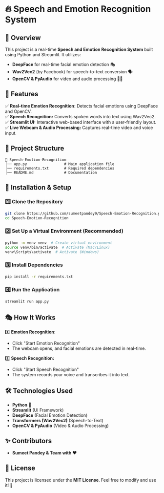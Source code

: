 # 🔥 Speech and Emotion Recognition System

## 📌 Overview

This project is a real-time **Speech and Emotion Recognition System** built using Python and Streamlit. It utilizes:

- **DeepFace** for real-time facial emotion detection 🎭
- **Wav2Vec2** (by Facebook) for speech-to-text conversion 🗣️
- **OpenCV & PyAudio** for video and audio processing 🎥🎤

## 🚀 Features

✅ **Real-time Emotion Recognition:** Detects facial emotions using DeepFace and OpenCV.\
✅ **Speech Recognition:** Converts spoken words into text using Wav2Vec2.\
✅ **Streamlit UI:** Interactive web-based interface with a user-friendly layout.\
✅ **Live Webcam & Audio Processing:** Captures real-time video and voice input.

## 📂 Project Structure

```
📁 Speech-Emotion-Recognition
│── app.py                 # Main application file
│── requirements.txt       # Required dependencies
│── README.md              # Documentation
```

## 🔧 Installation & Setup

### 1️⃣ **Clone the Repository**

```bash
git clone https://github.com/sumeetpandey9/Speech-Emotion-Recognition.git
cd Speech-Emotion-Recognition
```

### 2️⃣ **Set Up a Virtual Environment (Recommended)**

```bash
python -m venv venv  # Create virtual environment
source venv/bin/activate  # Activate (Mac/Linux)
venv\Scripts\activate  # Activate (Windows)
```

### 3️⃣ **Install Dependencies**

```bash
pip install -r requirements.txt
```

### 4️⃣ **Run the Application**

```bash
streamlit run app.py
```

## 🎭 How It Works

1️⃣ **Emotion Recognition:**

- Click "Start Emotion Recognition"
- The webcam opens, and facial emotions are detected in real-time.

2️⃣ **Speech Recognition:**

- Click "Start Speech Recognition"
- The system records your voice and transcribes it into text.

## 🛠️ Technologies Used

- **Python** 🐍
- **Streamlit** (UI Framework)
- **DeepFace** (Facial Emotion Detection)
- **Transformers (Wav2Vec2)** (Speech-to-Text)
- **OpenCV & PyAudio** (Video & Audio Processing)

## ✨ Contributors

- **Sumeet Pandey & Team with ❤️**

## 📜 License

This project is licensed under the **MIT License**. Feel free to modify and use it! 🎉

